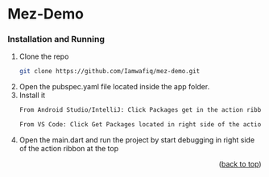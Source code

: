 # Mez-Demo

### Installation and Running

1. Clone the repo
   ```sh
   git clone https://github.com/Iamwafiq/mez-demo.git
   ```
2. Open the pubspec.yaml file located inside the app folder.
3. Install it
   ```sh
   From Android Studio/IntelliJ: Click Packages get in the action ribbon at the top of pubspec.yaml.
   ```
   ```sh
   From VS Code: Click Get Packages located in right side of the action ribbon at the top of pubspec.yaml.
   ```
4. Open the main.dart and run the project by start debugging in right side of the action ribbon at the top

<p align="right">(<a href="#top">back to top</a>)</p>